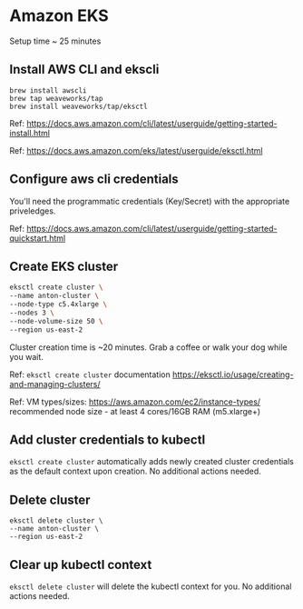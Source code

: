 # Amazon EKS

Setup time ~ 25 minutes

## Install AWS CLI and ekscli
```
brew install awscli
brew tap weaveworks/tap
brew install weaveworks/tap/eksctl
```
Ref: https://docs.aws.amazon.com/cli/latest/userguide/getting-started-install.html

Ref: https://docs.aws.amazon.com/eks/latest/userguide/eksctl.html

## Configure aws cli credentials 

You'll need the programmatic credentials (Key/Secret) with the appropriate priveledges.

Ref: https://docs.aws.amazon.com/cli/latest/userguide/getting-started-quickstart.html

## Create EKS cluster
```bash
eksctl create cluster \
--name anton-cluster \
--node-type c5.4xlarge \
--nodes 3 \
--node-volume-size 50 \
--region us-east-2
```
Cluster creation time is ~20 minutes. Grab a coffee or walk your dog while you wait.

Ref: `eksctl create cluster` documentation https://eksctl.io/usage/creating-and-managing-clusters/ 

Ref: VM types/sizes: https://aws.amazon.com/ec2/instance-types/ recommended node size - at least 4 cores/16GB RAM (m5.xlarge+)

## Add cluster credentials to kubectl

`eksctl create cluster` automatically adds newly created cluster credentials as the default context upon creation. No additional actions needed.

## Delete cluster
```
eksctl delete cluster \
--name anton-cluster \
--region us-east-2 
```

## Clear up kubectl context
`eksctl delete cluster` will delete the kubectl context for you. No additional actions needed.